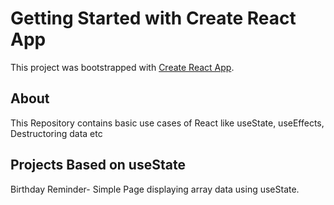 # Getting Started with Create React App

This project was bootstrapped with [Create React App](https://github.com/facebook/create-react-app).

## About

This Repository contains basic use cases of React like useState, useEffects, Destructoring data etc

## Projects Based on useState
Birthday Reminder- Simple Page displaying array data using useState.